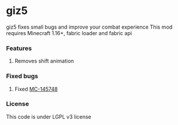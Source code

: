 # giz5
giz5 fixes small bugs and improve your combat experience
This mod requires Minecraft 1.16+, fabric loader and fabric api

### Features
1. Removes shift animation

### Fixed bugs
1. Fixed [MC-145748](https://bugs.mojang.com/browse/MC-145748)

### License
This code is under LGPL v3 license
